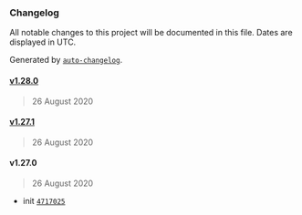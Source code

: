 ### Changelog

All notable changes to this project will be documented in this file. Dates are displayed in UTC.

Generated by [`auto-changelog`](https://github.com/CookPete/auto-changelog).

#### [v1.28.0](https://github.com/freight-trust/gatsby-workspace/compare/v1.27.1...v1.28.0)

> 26 August 2020

#### [v1.27.1](https://github.com/freight-trust/gatsby-workspace/compare/v1.27.0...v1.27.1)

> 26 August 2020

#### v1.27.0

> 26 August 2020

- init [`4717025`](https://github.com/freight-trust/gatsby-workspace/commit/4717025869eb9ca8510bf7482d6d0dc2d50a4e0a)
